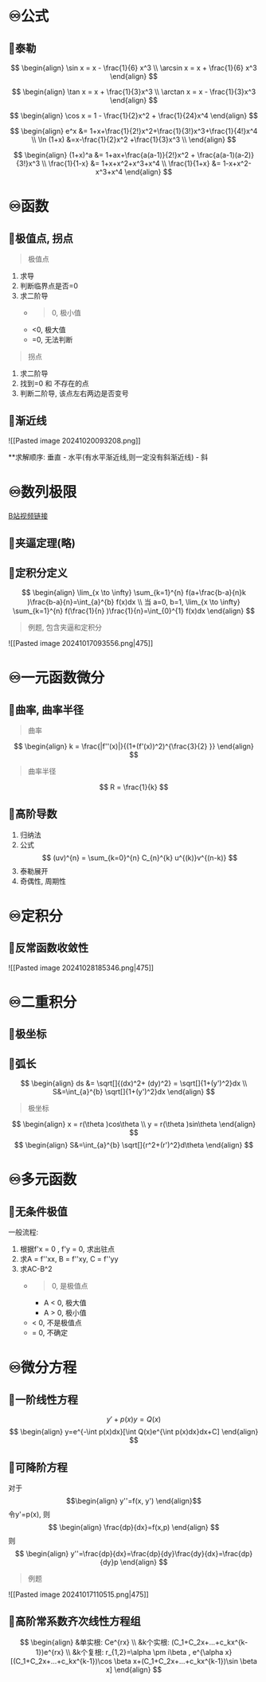# ♾️公式
## 💫泰勒

$$
\begin{align}
\sin x =  x - \frac{1}{6} x^3 \\
\arcsin x = x + \frac{1}{6} x^3
\end{align}
$$

$$
\begin{align}
\tan x = x + \frac{1}{3}x^3 \\
\arctan x = x - \frac{1}{3}x^3
\end{align}
$$


$$
\begin{align}
\cos x = 1 - \frac{1}{2}x^2 + \frac{1}{24}x^4  
\end{align}
$$

$$
\begin{align}
e^x &= 1+x+\frac{1}{2!}x^2+\frac{1}{3!}x^3+\frac{1}{4!}x^4 \\
\ln (1+x)   &=x-\frac{1}{2}x^2 +\frac{1}{3}x^3 \\
\end{align}
$$

$$
\begin{align}
(1+x)^a &= 1+ax+\frac{a(a-1)}{2!}x^2 + \frac{a(a-1)(a-2)}{3!}x^3  \\
\frac{1}{1-x} &= 1+x+x^2+x^3+x^4 \\
\frac{1}{1+x} &= 1-x+x^2-x^3+x^4 
\end{align}
$$


# ♾️函数
## 💫极值点, 拐点
> 极值点
1. 求导
2. 判断临界点是否=0
3. 求二阶导
	- >0, 极小值
	- <0, 极大值
	- =0, 无法判断

> 拐点

1. 求二阶导
2. 找到=0 和 不存在的点
3. 判断二阶导, 该点左右两边是否变号

## 💫渐近线
![[Pasted image 20241020093208.png]]

**求解顺序: 垂直 - 水平(有水平渐近线,则一定没有斜渐近线) - 斜


# ♾️数列极限
[B站视频链接](https://www.bilibili.com/video/BV1jJ4m1A7F6?spm_id_from=333.788.player.switch&vd_source=a2a889e107f4e71ff274dfbb534da29e&p=3)

## 💫夹逼定理(略)

## 💫定积分定义
$$
\begin{align}
\lim_{x \to \infty} \sum_{k=1}^{n} f(a+\frac{b-a}{n}k )\frac{b-a}{n}=\int_{a}^{b}  f(x)dx \\
当 a=0, b=1, \lim_{x \to \infty} \sum_{k=1}^{n} f(\frac{1}{n}  )\frac{1}{n}=\int_{0}^{1}  f(x)dx
\end{align}
$$
> 例题, 包含夹逼和定积分

![[Pasted image 20241017093556.png|475]]



# ♾️一元函数微分
## 💫曲率, 曲率半径
> 曲率

$$
\begin{align}
k = \frac{|f''(x)|}{(1+(f'(x))^2)^{\frac{3}{2} }} 
\end{align}
$$

> 曲率半径

$$
R = \frac{1}{k}
$$

## 💫高阶导数
1. 归纳法
2. 公式
$$
(uv)^{n} = \sum_{k=0}^{n} C_{n}^{k} u^{(k)}v^{(n-k)}
$$
3. 泰勒展开
4. 奇偶性, 周期性


# ♾️定积分
## 💫反常函数收敛性
![[Pasted image 20241028185346.png|475]]


# ♾️二重积分
## 💫极坐标
## 💫弧长
$$
\begin{align}
ds &= \sqrt[]{(dx)^2+ (dy)^2} = \sqrt[]{1+(y')^2}dx \\
S&=\int_{a}^{b} \sqrt[]{1+(y')^2}dx
\end{align}
$$


> 极坐标

$$
\begin{align}
x = r(\theta )cos\theta \\
y = r(\theta )sin\theta 
\end{align}
$$
$$
\begin{align}
S&=\int_{a}^{b} \sqrt[]{r^2+(r')^2}d\theta 
\end{align}
$$


# ♾️多元函数
## 💫无条件极值
一般流程:
1. 根据f'x = 0 , f'y = 0, 求出驻点
2. 求A = f''xx, B = f''xy, C = f''yy
3. 求AC-B^2
	- > 0, 是极值点
		- A < 0, 极大值
		- A > 0, 极小值
	- < 0, 不是极值点
	- = 0, 不确定



# ♾️微分方程
## 💫一阶线性方程
$$
y'+p(x)y=Q(x)
$$
$$
\begin{align}
y=e^{-\int p(x)dx}[\int Q(x)e^{\int p(x)dx}dx+C]
\end{align}
$$

## 💫可降阶方程
对于
$$\begin{align}
y''=f(x, y')
\end{align}$$
令y'=p(x), 则
$$
\begin{align}
\frac{dp}{dx}=f(x,p) 
\end{align}
$$
则
$$
\begin{align}
y''=\frac{dp}{dx}=\frac{dp}{dy}\frac{dy}{dx}=\frac{dp}{dy}p  
\end{align}
$$

> 例题

![[Pasted image 20241017110515.png|475]]

## 💫高阶常系数齐次线性方程组
$$
\begin{align}
&单实根: Ce^{rx} \\
&k个实根: (C_1+C_2x+...+c_kx^{k-1})e^{rx} \\
&k个复根: r_{1,2}=\alpha \pm i\beta , e^{\alpha x}[(C_1+C_2x+...+c_kx^{k-1})\cos \beta x+(C_1+C_2x+...+c_kx^{k-1})\sin \beta x]
\end{align}
$$
